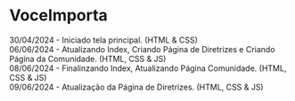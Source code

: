 # VoceImporta

30/04/2024 - Iniciado tela principal. (HTML & CSS)
<br>
06/06/2024 - Atualizando Index, Criando Página de Diretrizes e Criando Página da Comunidade. (HTML, CSS & JS)
<br>
08/06/2024 - Finalinzando Index, Atualizando Página Comunidade. (HTML, CSS & JS)
<br>
09/06/2024 - Atualização da Página de Diretrizes. (HTML, CSS & JS)
